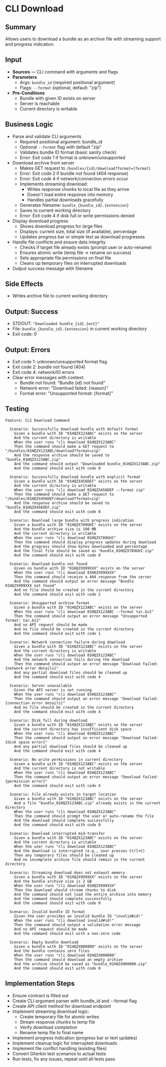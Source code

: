 # CLI Download

## Summary

Allows users to download a bundle as an archive file with streaming support and progress indication.

## Input

- **Sources** — CLI command with arguments and flags
- **Parameters**
  - Args: `bundle_id` (required positional argument)
  - Flags: `--format` (optional, default: "zip")
- **Pre-Conditions**
  - Bundle with given ID exists on server
  - Server is reachable
  - Current directory is writable

## Business Logic

- Parse and validate CLI arguments
  - Required positional argument: bundle_id
  - Optional `--format` flag with default "zip"
  - Validates bundle ID format (basic sanity check)
  - Error: Exit code 1 if format is unknown/unsupported
- Download archive from server
  - Makes GET request to `/bundles/{id}/download?format={format}`
  - Error: Exit code 2 if bundle not found (404 response)
  - Error: Exit code 4 if network/connection errors occur
  - Implements streaming download:
    - Writes response chunks to local file as they arrive
    - Doesn't load entire response into memory
    - Handles partial downloads gracefully
  - Generates filename: `bundle_{bundle_id}.{extension}`
  - Saves to current working directory
  - Error: Exit code 4 if disk full or write permissions denied
- Display download progress
  - Shows download progress for large files
  - Displays: current size, total size (if available), percentage
  - Updates progress bar or simple text as download progresses
- Handle file conflicts and ensure data integrity
  - Checks if target file already exists (prompt user or auto-rename)
  - Ensures atomic write (temp file → rename on success)
  - Sets appropriate file permissions on final file
  - Cleans up temporary files on interrupted downloads
- Output success message with filename

## Side Effects

- Writes archive file to current working directory

## Output: Success

- STDOUT: `"Downloaded bundle_{id}.{ext}"`
- File: `bundle_{bundle_id}.{extension}` in current working directory
- Exit code: 0

## Output: Errors

- Exit code 1: unknown/unsupported format flag
- Exit code 2: bundle not found (404)
- Exit code 4: network/IO errors
- Clear error messages with context:
  - Bundle not found: "Bundle {id} not found"
  - Network error: "Download failed: {reason}"
  - Format error: "Unsupported format: {format}"

## Testing

```gherkin
Feature: CLI Download Command

  Scenario: Successfully download bundle with default format
    Given a bundle with ID "01HQZX123ABC" exists on the server
    And the current directory is writable
    When the user runs "cli download 01HQZX123ABC"
    Then the command should make a GET request to "/bundles/01HQZX123ABC/download?format=zip"
    And the response archive should be saved to "bundle_01HQZX123ABC.zip"
    And the command should output "Downloaded bundle_01HQZX123ABC.zip"
    And the command should exit with code 0

  Scenario: Successfully download bundle with explicit format
    Given a bundle with ID "01HQZX456DEF" exists on the server
    And the current directory is writable
    When the user runs "cli download 01HQZX456DEF --format zip"
    Then the command should make a GET request to "/bundles/01HQZX456DEF/download?format=zip"
    And the response archive should be saved to "bundle_01HQZX456DEF.zip"
    And the command should exit with code 0

  Scenario: Download large bundle with progress indication
    Given a bundle with ID "01HQZX789GHI" exists on the server
    And the bundle archive size is 100 MB
    And the current directory is writable
    When the user runs "cli download 01HQZX789GHI"
    Then the command should display progress updates during download
    And the progress should show bytes downloaded and percentage
    And the final file should be saved as "bundle_01HQZX789GHI.zip"
    And the command should exit with code 0

  Scenario: Download bundle not found
    Given no bundle with ID "01HQZX999XXX" exists on the server
    When the user runs "cli download 01HQZX999XXX"
    Then the command should receive a 404 response from the server
    And the command should output an error message "Bundle 01HQZX999XXX not found"
    And no file should be created in the current directory
    And the command should exit with code 2

  Scenario: Unsupported archive format
    Given a bundle with ID "01HQZX123ABC" exists on the server
    When the user runs "cli download 01HQZX123ABC --format tar.bz2"
    Then the command should output an error message "Unsupported format: tar.bz2"
    And no API request should be made
    And no file should be created in the current directory
    And the command should exit with code 1

  Scenario: Network connection failure during download
    Given a bundle with ID "01HQZX123ABC" exists on the server
    And the current directory is writable
    When the user runs "cli download 01HQZX123ABC"
    And the network connection fails during the download
    Then the command should output an error message "Download failed: {network error details}"
    And any partial download files should be cleaned up
    And the command should exit with code 4

  Scenario: Server unavailable
    Given the API server is not running
    When the user runs "cli download 01HQZX123ABC"
    Then the command should output an error message "Download failed: {connection error details}"
    And no file should be created in the current directory
    And the command should exit with code 4

  Scenario: Disk full during download
    Given a bundle with ID "01HQZX123ABC" exists on the server
    And the current directory has insufficient disk space
    When the user runs "cli download 01HQZX123ABC"
    Then the command should output an error message "Download failed: {disk space error}"
    And any partial download files should be cleaned up
    And the command should exit with code 4

  Scenario: No write permissions in current directory
    Given a bundle with ID "01HQZX123ABC" exists on the server
    And the current directory is not writable
    When the user runs "cli download 01HQZX123ABC"
    Then the command should output an error message "Download failed: {permission error}"
    And the command should exit with code 4

  Scenario: File already exists in target location
    Given a bundle with ID "01HQZX123ABC" exists on the server
    And a file "bundle_01HQZX123ABC.zip" already exists in the current directory
    When the user runs "cli download 01HQZX123ABC"
    Then the command should prompt the user or auto-rename the file
    And the download should complete successfully
    And the command should exit with code 0

  Scenario: Download interrupted mid-transfer
    Given a bundle with ID "01HQZX123ABC" exists on the server
    And the current directory is writable
    When the user runs "cli download 01HQZX123ABC"
    And the download is interrupted (e.g., user presses Ctrl+C)
    Then any temporary files should be cleaned up
    And no incomplete archive file should remain in the current directory

  Scenario: Streaming download does not exhaust memory
    Given a bundle with ID "01HQZX999XXX" exists on the server
    And the bundle archive size is 2 GB
    When the user runs "cli download 01HQZX999XXX"
    Then the download should stream chunks to disk
    And the command should not load the entire archive into memory
    And the command should complete successfully
    And the command should exit with code 0

  Scenario: Invalid bundle ID format
    Given the user provides an invalid bundle ID "invalid#id!"
    When the user runs "cli download invalid#id!"
    Then the command should output a validation error message
    And no API request should be made
    And the command should exit with a non-zero code

  Scenario: Empty bundle download
    Given a bundle with ID "01HQZX000000" exists on the server
    And the bundle contains zero files
    When the user runs "cli download 01HQZX000000"
    Then the command should download an empty archive
    And the archive should be saved as "bundle_01HQZX000000.zip"
    And the command should exit with code 0
```

## Implementation Steps

- Ensure contract is filled out
- Create CLI argument parser with bundle_id and --format flag
- Create API client method for download endpoint
- Implement streaming download logic:
  - Create temporary file for atomic writes
  - Stream response chunks to temp file
  - Verify download completion
  - Rename temp file to final name
- Implement progress indication (progress bar or text updates)
- Implement cleanup logic for interrupted downloads
- Implement file conflict handling (existing files)
- Convert Gherkin test scenarios to actual tests
- Run tests, fix any issues, repeat until all tests pass
